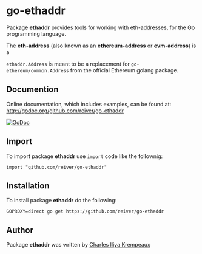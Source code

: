 # go-ethaddr

Package **ethaddr** provides tools for working with eth-addresses, for the Go programming language.

The **eth-address** (also known as an **ethereum-address** or **evm-address**) is a

`ethaddr.Address` is meant to be a replacement for `go-ethereum/common.Address` from the official Ethereum golang package.

## Documention

Online documentation, which includes examples, can be found at: http://godoc.org/github.com/reiver/go-ethaddr

[![GoDoc](https://godoc.org/github.com/reiver/go-ethaddr?status.svg)](https://godoc.org/github.com/reiver/go-ethaddr)

## Import

To import package **ethaddr** use `import` code like the follownig:
```
import "github.com/reiver/go-ethaddr"
```

## Installation

To install package **ethaddr** do the following:
```
GOPROXY=direct go get https://github.com/reiver/go-ethaddr
```

## Author

Package **ethaddr** was written by [Charles Iliya Krempeaux](http://reiver.link)
